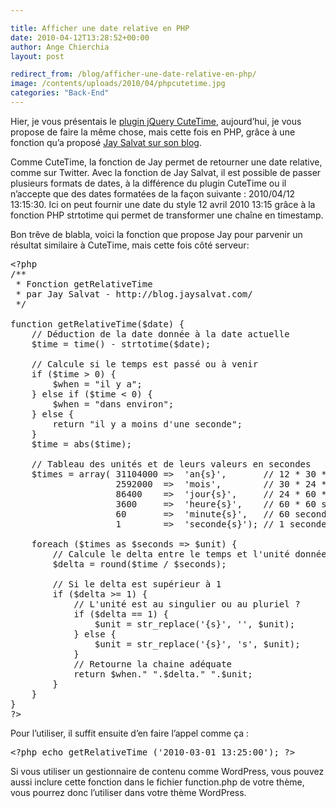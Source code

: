 ```yaml
---

title: Afficher une date relative en PHP
date: 2010-04-12T13:28:52+00:00
author: Ange Chierchia
layout: post

redirect_from: /blog/afficher-une-date-relative-en-php/
image: /contents/uploads/2010/04/phpcutetime.jpg
categories: "Back-End"
---
```

Hier, je vous présentais le [plugin jQuery CuteTime](http://chierchia.fr/ajax-javascript/plugin-jquery-cutetime-affichez-vos-dates-comme-sur-twitter/ "Afficher de jolies dates en jQuery grâce à CuteTime"), aujourd&rsquo;hui, je vous propose de faire la même chose, mais cette fois en PHP, grâce à une fonction qu&rsquo;a proposé <a title="Temps relatif en PHP" href="http://blog.jaysalvat.com/articles/temps-relatif-en-php.php" target="_blank">Jay Salvat sur son blog</a>.<!--more-->

Comme CuteTime, la fonction de Jay permet de retourner une date relative, comme sur Twitter. Avec la fonction de Jay Salvat, il est possible de passer plusieurs formats de dates, à la différence du plugin CuteTime ou il n&rsquo;accepte que des dates formatées de la façon suivante : 2010/04/12 13:15:30. Ici on peut fournir une date du style 12 avril 2010 13:15 grâce à la fonction PHP strtotime qui permet de transformer une chaîne en timestamp.

Bon trêve de blabla, voici la fonction que propose Jay pour parvenir un résultat similaire à CuteTime, mais cette fois côté serveur:

<pre class="brush:php">&lt;?php
/**
 * Fonction getRelativeTime
 * par Jay Salvat - http://blog.jaysalvat.com/
 */

function getRelativeTime($date) {
    // Déduction de la date donnée à la date actuelle
    $time = time() - strtotime($date); 

    // Calcule si le temps est passé ou à venir
    if ($time &gt; 0) {
        $when = "il y a";
    } else if ($time &lt; 0) {
        $when = "dans environ";
    } else {
        return "il y a moins d'une seconde";
    }
    $time = abs($time); 

    // Tableau des unités et de leurs valeurs en secondes
    $times = array( 31104000 =&gt;  'an{s}',       // 12 * 30 * 24 * 60 * 60 secondes
                    2592000  =&gt;  'mois',        // 30 * 24 * 60 * 60 secondes
                    86400    =&gt;  'jour{s}',     // 24 * 60 * 60 secondes
                    3600     =&gt;  'heure{s}',    // 60 * 60 secondes
                    60       =&gt;  'minute{s}',   // 60 secondes
                    1        =&gt;  'seconde{s}'); // 1 seconde         

    foreach ($times as $seconds =&gt; $unit) {
        // Calcule le delta entre le temps et l'unité donnée
        $delta = round($time / $seconds); 

        // Si le delta est supérieur à 1
        if ($delta &gt;= 1) {
            // L'unité est au singulier ou au pluriel ?
            if ($delta == 1) {
                $unit = str_replace('{s}', '', $unit);
            } else {
                $unit = str_replace('{s}', 's', $unit);
            }
            // Retourne la chaine adéquate
            return $when." ".$delta." ".$unit;
        }
    }
}
?&gt;</pre>

Pour l&rsquo;utiliser, il suffit ensuite d&rsquo;en faire l&rsquo;appel comme ça :

<pre class="brush:php">&lt;?php echo getRelativeTime ('2010-03-01 13:25:00'); ?&gt;</pre>

Si vous utiliser un gestionnaire de contenu comme WordPress, vous pouvez aussi inclure cette fonction dans le fichier function.php de votre thème, vous pourrez donc l&rsquo;utiliser dans votre thème WordPress.